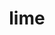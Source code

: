 ---
category: 4-letters
denotation: null
name: lime
reference_link: https://www.etymonline.com/word/lime
root_language: null
root_name: null
title: lime
type: free
word_sums:
- respelling: lime
  sum: 'Lime + '
---